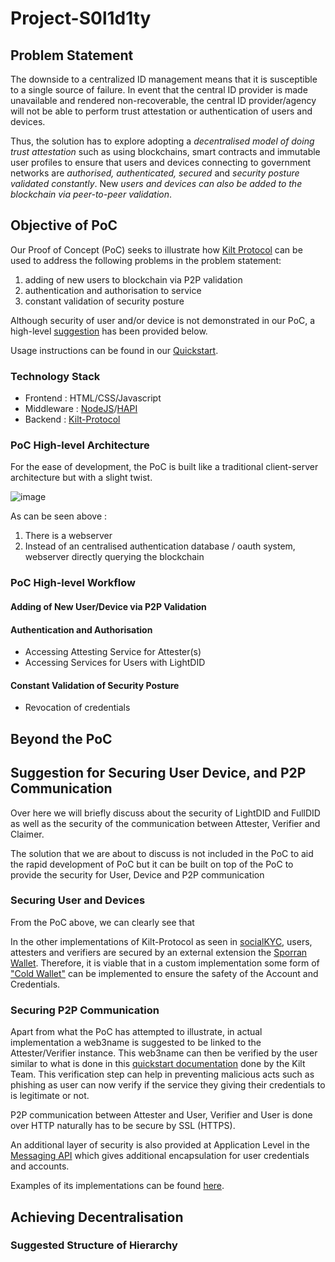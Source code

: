 # Project-S0l1d1ty
## Problem Statement
The downside to a centralized ID management means that it is susceptible to a single source of failure. In event that the central ID provider is made unavailable and rendered
non-recoverable, the central ID provider/agency will not be able to perform trust attestation or authentication of users and devices.

Thus, the solution has to explore adopting a _decentralised model of doing trust attestation_ such as using blockchains, smart contracts and immutable user profiles to ensure that users and devices connecting to government networks are _authorised, authenticated, secured_ and _security posture validated constantly_. New _users and devices can also be added to the blockchain via peer-to-peer validation_.

## Objective of PoC
Our Proof of Concept (PoC) seeks to illustrate how [Kilt Protocol](https://www.kilt.io/) can be used to address the following problems in the problem statement: 
1. adding of new users to blockchain via P2P validation
2. authentication and authorisation to service
3. constant validation of security posture

Although security of user and/or device is not demonstrated in our PoC, a high-level [suggestion](#Suggestion-for-Securing-User-Device-and-P2P-Communication) has been provided below.

Usage instructions can be found in our [Quickstart](https://github.com/team-s0l1d1ty/Project-S0l1d1ty/wiki/Quickstart).

### Technology Stack
- Frontend : HTML/CSS/Javascript
- Middleware : [NodeJS](https://nodejs.org/en/)/[HAPI](https://hapi.dev/)
- Backend : [Kilt-Protocol](https://www.kilt.io/)

### PoC High-level Architecture
For the ease of development, the PoC is built like a traditional client-server architecture but with a slight twist. 

![image](https://user-images.githubusercontent.com/115341229/199011008-367031c1-0efe-4e04-bb83-9a15dd0f8940.png)


As can be seen above : 
1. There is a webserver
2. Instead of an centralised authentication database / oauth system, webserver directly querying the blockchain

### PoC High-level Workflow
#### Adding of New User/Device via P2P Validation

#### Authentication and Authorisation
- Accessing Attesting Service for Attester(s)
- Accessing Services for Users with LightDID

#### Constant Validation of Security Posture
- Revocation of credentials


## Beyond the PoC
## Suggestion for Securing User Device, and P2P Communication
Over here we will briefly discuss about the security of LightDID and FullDID as well as the security of the communication between Attester, Verifier and Claimer.

The solution that we are about to discuss is not included in the PoC to aid the rapid development of PoC but it can be built on top of the PoC to provide the security for User, Device and P2P communication

### Securing User and Devices
From the PoC above, we can clearly see that 

In the other implementations of Kilt-Protocol as seen in [socialKYC](https://socialkyc.io/), users, attesters and verifiers are secured by an external extension the [Sporran Wallet](https://github.com/BTE-Trusted-Entity/sporran-extension). Therefore, it is viable that in a custom implementation some form of ["Cold Wallet"](https://web3isgoinggreat.com/glossary) can be implemented to ensure the safety of the Account and Credentials.

### Securing P2P Communication
Apart from what the PoC has attempted to illustrate, in actual implementation a web3name is suggested to be linked to the Attester/Verifier instance. This web3name can then be verified by the user similar to what is done in this [quickstart documentation](https://docs.kilt.io/docs/develop/sdk/quickstart) done by the Kilt Team. This verification step can help in preventing malicious acts such as phishing as user can now verify if the service they giving their credentials to is legitimate or not.

P2P communication between Attester and User, Verifier and User is done over HTTP naturally has to be secure by SSL (HTTPS). 

An additional layer of security is also provided at Application Level in the [Messaging API](https://kiltprotocol.github.io/sdk-js/modules/_kiltprotocol_messaging.html) which gives additional encapsulation for user credentials and accounts. 

Examples of its implementations can be found [here](https://github.com/BTE-Trusted-Entity/socialkyc.io/search?q=encrypt).

## Achieving Decentralisation
### Suggested Structure of Hierarchy

